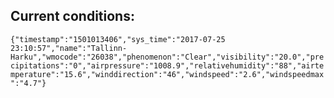 ## Current conditions: 
 ``` {"timestamp":"1501013406","sys_time":"2017-07-25 23:10:57","name":"Tallinn-Harku","wmocode":"26038","phenomenon":"Clear","visibility":"20.0","precipitations":"0","airpressure":"1008.9","relativehumidity":"88","airtemperature":"15.6","winddirection":"46","windspeed":"2.6","windspeedmax":"4.7"} ```
